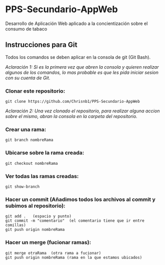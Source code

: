 # PPS-Secundario-AppWeb
Desarrollo de Aplicación Web aplicado a la concientización sobre el consumo de tabaco

## Instrucciones para Git
Todos los comandos se deben aplicar en la consola de git (Git Bash). 

_Aclaración 1: Si es la primera vez que abren la consola y quieren realizar algunos de los comandos, lo mas probable es que les pida iniciar sesion con su cuenta de Git_.

### Clonar este repositorio:
```
git clone https://github.com/Chrisnb1/PPS-Secundario-AppWeb
```
_Aclaración 2: Una vez clonado el repositorio, para realizar alguna accion sobre el mismo, abran la consola en la carpeta del repositorio._

### Crear una rama:
```
git branch nombreRama
```

### Ubicarse sobre la rama creada:
```
git checkout nombreRama
```

### Ver todas las ramas creadas:
```
git show-branch
```

### Hacer un commit (Añadimos todos los archivos al commit y subimos al repositorio):
```
git add .   (espacio y punto)
git commit -m "comentario"  (el comentario tiene que ir entre comillas)
git push origin nombreRama
```

### Hacer un merge (fucionar ramas):
```
git merge otraRama  (otra rama a fucionar)
git push origin nombreRama (rama en la que estamos ubicados)
```
